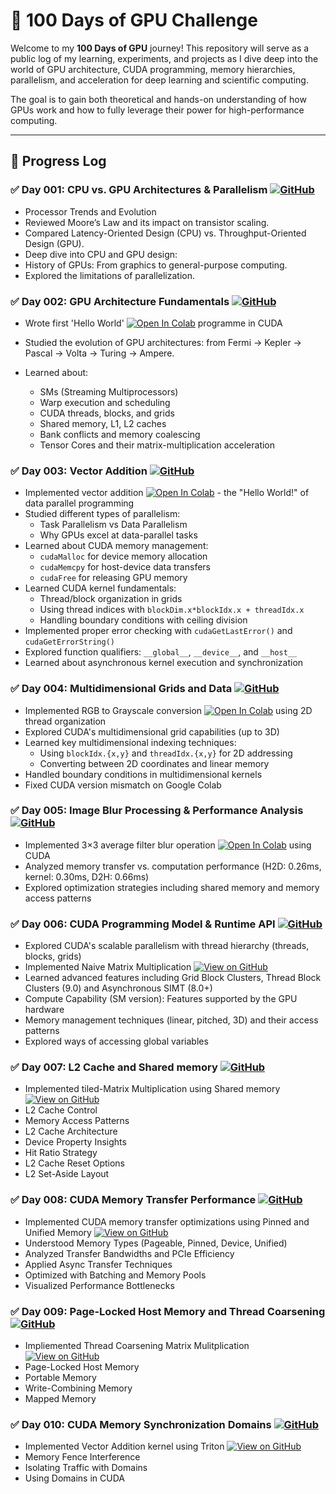 # 🚀 100 Days of GPU Challenge

Welcome to my **100 Days of GPU** journey! This repository will serve as a public log of my learning, experiments, and projects as I dive deep into the world of GPU architecture, CUDA programming, memory hierarchies, parallelism, and acceleration for deep learning and scientific computing.

The goal is to gain both theoretical and hands-on understanding of how GPUs work and how to fully leverage their power for high-performance computing.

---

## 📅 Progress Log


### ✅ Day 001: CPU vs. GPU Architectures & Parallelism [![GitHub](https://img.shields.io/badge/GitHub-Repository-black?logo=github)](https://github.com/bikrammajhi/100-days-of-GPU/tree/main/Day%20001_%20GPU%20vs%20CPU%20architecture)

- Processor Trends and Evolution
- Reviewed Moore’s Law and its impact on transistor scaling.
- Compared Latency-Oriented Design (CPU) vs. Throughput-Oriented Design (GPU).
- Deep dive into CPU and GPU design:
- History of GPUs: From graphics to general-purpose computing.
- Explored the limitations of parallelization.

### ✅ Day 002:  GPU Architecture Fundamentals [![GitHub](https://img.shields.io/badge/GitHub-Repository-black?logo=github)](https://github.com/bikrammajhi/100-days-of-GPU/tree/main/Day%20002_Hello_GPU)

- Wrote first 'Hello World' [![Open In Colab](https://colab.research.google.com/assets/colab-badge.svg)](https://colab.research.google.com/gist/bikrammajhi/ddd45d3d27cd7a05c0cdd3174dc0f578/hello-world-in-cuda.ipynb) programme in CUDA

- Studied the evolution of GPU architectures: from Fermi → Kepler → Pascal → Volta → Turing → Ampere.
- Learned about:
  - SMs (Streaming Multiprocessors)
  - Warp execution and scheduling
  - CUDA threads, blocks, and grids
  - Shared memory, L1, L2 caches
  - Bank conflicts and memory coalescing
  - Tensor Cores and their matrix-multiplication acceleration

### ✅ Day 003: Vector Addition [![GitHub](https://img.shields.io/badge/GitHub-Repository-black?logo=github)](https://github.com/bikrammajhi/100-days-of-GPU/tree/main/Day%20003_Vector_Addition)

* Implemented vector addition [![Open In Colab](https://colab.research.google.com/assets/colab-badge.svg)](https://colab.research.google.com/gist/bikrammajhi/0e86a95d1a010056c70ee1decdb2275e/vector-addition-in-cuda.ipynb) - the "Hello World!" of data parallel programming
* Studied different types of parallelism:
  * Task Parallelism vs Data Parallelism
  * Why GPUs excel at data-parallel tasks
* Learned about CUDA memory management:
  * `cudaMalloc` for device memory allocation
  * `cudaMemcpy` for host-device data transfers
  * `cudaFree` for releasing GPU memory
* Learned CUDA kernel fundamentals:
  * Thread/block organization in grids
  * Using thread indices with `blockDim.x*blockIdx.x + threadIdx.x`
  * Handling boundary conditions with ceiling division
* Implemented proper error checking with `cudaGetLastError()` and `cudaGetErrorString()`
* Explored function qualifiers: `__global__`, `__device__`, and `__host__`
* Learned about asynchronous kernel execution and synchronization

### ✅ Day 004: Multidimensional Grids and Data [![GitHub](https://img.shields.io/badge/GitHub-Repository-black?logo=github)](https://github.com/bikrammajhi/100-days-of-GPU/tree/main/Day%20004_Multidimensional_Grids_and_Data)
* Implemented RGB to Grayscale conversion [![Open In Colab](https://colab.research.google.com/assets/colab-badge.svg)](https://colab.research.google.com/gist/bikrammajhi/b28ce2e01b465c6e1dcf5124a540ac04/rgb2gray-in-cuda.ipynb) using 2D thread organization
* Explored CUDA's multidimensional grid capabilities (up to 3D)
* Learned key multidimensional indexing techniques:
  * Using `blockIdx.{x,y}` and `threadIdx.{x,y}` for 2D addressing
  * Converting between 2D coordinates and linear memory
* Handled boundary conditions in multidimensional kernels
* Fixed CUDA version mismatch on Google Colab

### ✅ Day 005: Image Blur Processing & Performance Analysis [![GitHub](https://img.shields.io/badge/GitHub-Repository-black?logo=github)](https://github.com/bikrammajhi/100-days-of-GPU/tree/main/Day%20005_Image_Blur)
* Implemented 3×3 average filter blur operation [![Open In Colab](https://colab.research.google.com/assets/colab-badge.svg)](https://colab.research.google.com/gist/bikrammajhi/e4363e9116a909dcde94013aac3d6bcd/image-blur-with-cuda.ipynb) using CUDA
* Analyzed memory transfer vs. computation performance (H2D: 0.26ms, kernel: 0.30ms, D2H: 0.66ms)
* Explored optimization strategies including shared memory and memory access patterns

### ✅ Day 006: CUDA Programming Model & Runtime API [![GitHub](https://img.shields.io/badge/GitHub-Repository-black?logo=github)](https://github.com/bikrammajhi/100-days-of-GPU/tree/main/Day%20006_Naive_MatMul)
* Explored CUDA's scalable parallelism with thread hierarchy (threads, blocks, grids)
* Implemented Naive Matrix Multiplication [![View on GitHub](https://img.shields.io/badge/GitHub-Code-black?logo=github&style=flat-square)](https://github.com/bikrammajhi/100-days-of-GPU/blob/main/Day%20006_Naive_MatMul/matmul.cu)
* Learned advanced features including Grid Block Clusters, Thread Block Clusters (9.0) and Asynchronous SIMT (8.0+)
* Compute Capability (SM version): Features supported by the GPU hardware
* Memory management techniques (linear, pitched, 3D) and their access patterns
* Explored ways of accessing global variables

### ✅ Day 007: L2 Cache and Shared memory [![GitHub](https://img.shields.io/badge/GitHub-Repository-black?logo=github)](https://github.com/bikrammajhi/100-days-of-GPU/tree/main/Day%20007_L2%20and%20Shared%20Memory)
* Implemented tiled-Matrix Multiplication using Shared memory[![View on GitHub](https://img.shields.io/badge/GitHub-Code-black?logo=github&style=flat-square)](https://github.com/bikrammajhi/100-days-of-GPU/blob/main/Day%20007_L2%20and%20Shared%20Memory/matmul.cu)
*  L2 Cache Control
*  Memory Access Patterns
*  L2 Cache Architecture
*  Device Property Insights
*  Hit Ratio Strategy
*  L2 Cache Reset Options
*  L2 Set-Aside Layout

### ✅ Day 008: CUDA Memory Transfer Performance [![GitHub](https://img.shields.io/badge/GitHub-Repository-black?logo=github)](https://github.com/bikrammajhi/100-days-of-GPU/tree/main/Day%20008_Data_Transfer%20_Benchmark)
* Implemented CUDA memory transfer optimizations using Pinned and Unified Memory [![View on GitHub](https://img.shields.io/badge/GitHub-Code-black?logo=github&style=flat-square)](https://github.com/bikrammajhi/100-days-of-GPU/blob/main/Day%20008_Data_Transfer%20_Benchmark/transfer_benchmarking.cu)
* Understood Memory Types (Pageable, Pinned, Device, Unified)
* Analyzed Transfer Bandwidths and PCIe Efficiency
* Applied Async Transfer Techniques
* Optimized with Batching and Memory Pools
* Visualized Performance Bottlenecks

### ✅ Day 009: Page-Locked Host Memory and Thread Coarsening [![GitHub](https://img.shields.io/badge/GitHub-Repository-black?logo=github)](https://github.com/bikrammajhi/100-days-of-GPU/tree/main/Day%20009_Thread%20Coarsening)
* Impliemented Thread Coarsening Matrix Mulitplication [![View on GitHub](https://img.shields.io/badge/GitHub-Code-black?logo=github&style=flat-square)](https://github.com/bikrammajhi/100-days-of-GPU/tree/main/Day%20009_Thread%20Coarsening)
* Page-Locked Host Memory
* Portable Memory
* Write-Combining Memory
* Mapped Memory

### ✅ Day 010: CUDA Memory Synchronization Domains [![GitHub](https://img.shields.io/badge/GitHub-Repository-black?logo=github)](https://github.com/bikrammajhi/100-days-of-GPU/tree/main/Day%20010_Memory%20Synchronization%20Domains)
* Implemented Vector Addition kernel using Triton [![View on GitHub](https://img.shields.io/badge/GitHub-Code-black?logo=github&style=flat-square)](https://github.com/bikrammajhi/100-days-of-GPU/blob/main/Day%20010_Memory%20Synchronization%20Domains/vec_add.py)
* Memory Fence Interference
* Isolating Traffic with Domains
* Using Domains in CUDA




 




